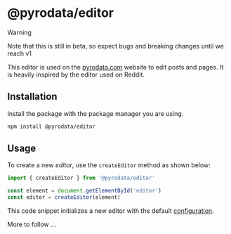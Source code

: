 # @pyrodata/editor

> [!WARNING]  
> Note that this is still in beta, so expect bugs and breaking changes until we reach v1

This editor is used on the [pyrodata.com](https://pyrodata.com) website to edit posts and pages. 
It is heavily inspired by the editor used on Reddit.

## Installation

Install the package with the package manager you are using.

```bash [npm]
npm install @pyrodata/editor
```

## Usage

To create a new *editor*, use the `createEditor` method as shown below:

```ts
import { createEditor } from '@pyrodata/editor'

const element = document.getElementById('editor')
const editor = createEditor(element)
```

This code snippet initializes a new editor with the default [configuration](./interfaces/config).

More to follow ...
